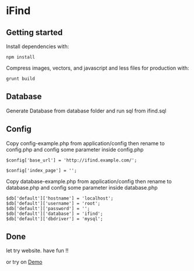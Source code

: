 # iFind

## Getting started

Install dependencies with:

    npm install

Compress images, vectors, and javascript and less files for production with:

    grunt build

## Database

Generate Database from database folder and run sql from ifind.sql


## Config

Copy config-example.php from application/config then rename to config.php and config some parameter inside config.php

    $config['base_url']	= 'http://ifind.example.com/';

    $config['index_page'] = '';


Copy database-example.php from application/config then rename to database.php and config some parameter inside database.php

    $db['default']['hostname'] = 'localhost';
    $db['default']['username'] = 'root';
    $db['default']['password'] = '';
    $db['default']['database'] = 'ifind';
    $db['default']['dbdriver'] = 'mysql';



## Done

let try website. have fun !!

or try on [Demo](http://ifind.weevirus.com/)